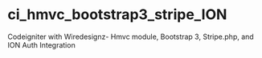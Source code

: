 ci_hmvc_bootstrap3_stripe_ION
=============================

Codeigniter with Wiredesignz- Hmvc module, Bootstrap 3, Stripe.php, and ION Auth Integration

